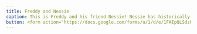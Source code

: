 ```yaml
---
title: Freddy and Nessie
caption: This is Freddy and his friend Nessie! Nessie has historically been very shy, but since meeting Freddy she has had the courage to come out more often! So far she will only come out with her trusted Great Dane to accompany her, but hopefully soon she will have enough courage to go out on her own! Submitted by Chelsea Blake.
button: <form action="https://docs.google.com/forms/u/1/d/e/1FAIpQLSdzUJXlkfiStgM9wHsdLnmQo1ncyQ-LC36fCKde7XZ6-dlDCw/formResponse" method="post"><div class="form-element"></div><span>Votes</span><input type="text" name="entry.1907819414" required placeholder="$"></br><button type="submit" name="button">Cast Votes</button></form>
---
```

